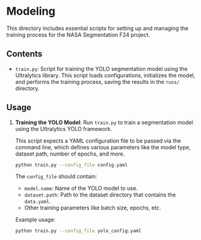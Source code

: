 # Modeling 

This directory includes essential scripts for setting up and managing the training process for the NASA Segmentation F24 project.

## Contents

- `train.py`: Script for training the YOLO segmentation model using the Ultralytics library. This script loads configurations, initializes the model, and performs the training process, saving the results in the `runs/` directory.


## Usage

1. **Training the YOLO Model**: 
   Run `train.py` to train a segmentation model using the Ultralytics YOLO framework.

   This script expects a YAML configuration file to be passed via the command line, which defines various parameters like the model type, dataset path, number of epochs, and more.

   ```sh
   python train.py --config_file config.yaml
   ```

   The `config_file` should contain:
   - `model.name`: Name of the YOLO model to use.
   - `dataset.path`: Path to the dataset directory that contains the `data.yaml`.
   - Other training parameters like batch size, epochs, etc.

   Example usage:
   ```sh
   python train.py --config_file yolo_config.yaml
   ```

